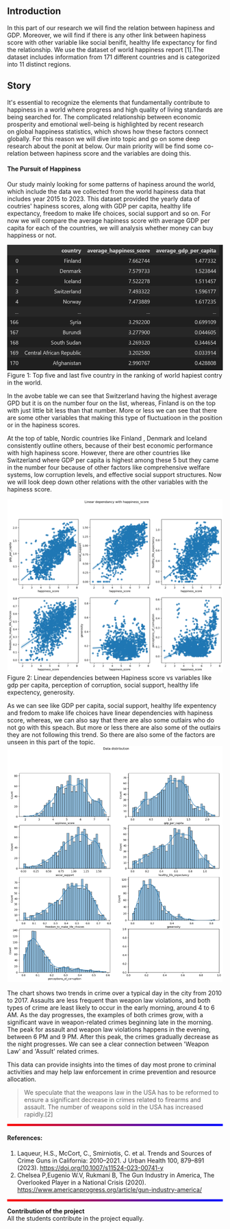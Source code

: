 ## Introduction <br>
In this part of our research we will find the relation between hapiness and GDP. Moreover, we will find if there is any other link between hapiness score with other variable like social benifit, healthy life expectancy for find the relationship. We use the dataset of world happiness report [1].The dataset includes information from 171 different countries and is categorized into 11 distinct regions.
## Story
It's essential to recognize the elements that fundamentally contribute to happiness in a world where progress and high quality of living standards are being searched for. The complicated relationship between economic prosperity and emotional well-being is highlighted by recent research on global happiness statistics, which shows how these factors connect globally. For this reason we will dive into topic and go on some deep research about the ponit at below. Our main priority will be find some co-relation between hapiness score and the variables are doing this.
<br>

#### The Pursuit of Happiness
Our study mainly looking for some patterns of hapiness around the world, which include the data we collected from the world hapiness data that includes year 2015 to 2023. This dataset provided the yearly data of coutries' hapiness scores, along with GDP per capita, healthy life expectancy, freedom to make life choices, social support and so on. For now we will compare the average hapiness score with average GDP per capita for each of the countries, we will analysis whether money can buy happiness or not.

![](https://raw.githubusercontent.com/HoosainMdImran/HoosainMdImran.github.io/gh-pages/assets/image1.png)
Figure 1: Top five and last five country in the ranking of world hapiest contry in the world.

In the avobe table we can see that Switzerland having the highest average GPD but it is on the number four on the list, whereas, Finland is on the top with just little bit less than that number. More or less we can see that there are some other variables that making this type of fluctuatioon in the position or in the hapiness scores. 

At the top of table, Nordic countries like Finland , Denmark and Iceland consistently outline others, because of their best economic performance with high hapiness score. However, there are other countries like Switzerland where GDP per capita is highest among these 5 but they came in the number four because of other factors like comprehensive welfare systems, low corruption levels, and effective social support structures.
Now we will look deep down other relations with the other variables with the hapiness score.

![](https://raw.githubusercontent.com/HoosainMdImran/HoosainMdImran.github.io/gh-pages/assets/image2.png)
Figure 2: Linear dependencies between Hapiness score vs variables like gdp per capita, perception of corruption, social support, healthy life expectency, generosity. 

As we can see like GDP per capita, social support, healthy life expentency and fredom to make life choices have linear dependencies with hapiness score, whereas, we can also say that there are also some outlairs who do not go with this speach. But more or less there are also some of the outlairs they are not following this trend. So there are also some of the factors are unseen in this part of the topic. 
![](https://raw.githubusercontent.com/HoosainMdImran/HoosainMdImran.github.io/gh-pages/assets/image3.png)

The chart shows two trends in crime over a typical day in the city from 2010 to 2017. Assaults are less frequent than weapon law violations, and both types of crime are least likely to occur in the early morning, around 4 to 6 AM. As the day progresses, the examples of both crimes grow, with a significant wave in weapon-related crimes beginning late in the morning. The peak for assault and weapon law violations happens in the evening, between 6 PM and 9 PM. After this peak, the crimes gradually decrease as the night progresses. We can see a clear connection between 'Weapon Law' and 'Assult' related crimes.

This data can provide insights into the times of day most prone to criminal activities and may help law enforcement in crime prevention and resource allocation.

>We speculate that the weapons law in the USA has to be reformed to ensure a significant decrease in crimes related to firearms and assault. The number of weapons sold in the USA has increased rapidly.[2]

<div style="background: linear-gradient(to right, #ff0000, #0000ff); height: 5px;"></div>

#### References:
1. Laqueur, H.S., McCort, C., Smirniotis, C. et al. Trends and Sources of Crime Guns in California: 2010–2021. J Urban Health 100, 879–891 (2023). https://doi.org/10.1007/s11524-023-00741-y
2. Chelsea P,Eugenio W.V, Rukmani B, The Gun Industry in America, The Overlooked Player in a National Crisis (2020). https://www.americanprogress.org/article/gun-industry-america/
<div style="background: linear-gradient(to right, #ff0000, #0000ff); height: 5px;"></div>

**Contribution of the project**
<br>
All the students contribute in the project equally.